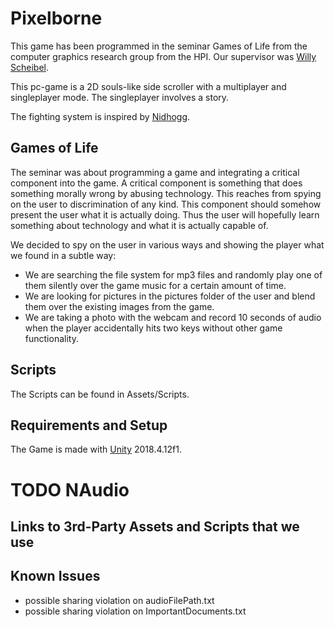 # Pixelborne

This game has been programmed in the seminar Games of Life from the computer graphics research group from the HPI.
Our supervisor was [Willy Scheibel](https://github.com/scheibel). 


This pc-game is a 2D souls-like side scroller with a multiplayer and singleplayer mode. 
The singleplayer involves a story.

The fighting system is inspired by [Nidhogg](http://nidhogggame.com/).

## Games of Life
The seminar was about programming a game and integrating a critical component into the game.
A critical component is something that does something morally wrong by abusing technology.
This reaches from spying on the user to discrimination of any kind.
This component should somehow present the user what it is actually doing.
Thus the user will hopefully learn something about technology and what it is actually capable of.

We decided to spy on the user in various ways and showing the player what we found in a subtle way:
- We are searching the file system for mp3 files and randomly play one of them silently 
over the game music for a certain amount of time.
- We are looking for pictures in the pictures folder of the user and blend them over 
the existing images from the game.
- We are taking a photo with the webcam and record 10 seconds of audio
when the player accidentally hits two keys without other game functionality.


## Scripts
The Scripts can be found in Assets/Scripts.


## Requirements and Setup
The Game is made with [Unity](https://unity3d.com/get-unity/download/archive) 2018.4.12f1.
# TODO NAudio

## Links to 3rd-Party Assets and Scripts that we use


## Known Issues

- possible sharing violation on audioFilePath.txt
- possible sharing violation on ImportantDocuments.txt